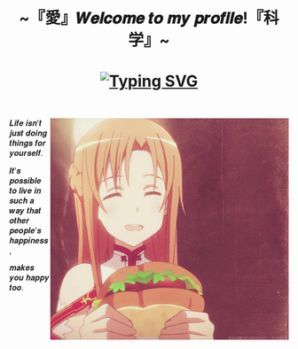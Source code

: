 <h1 align="center">~『愛』𝑾𝒆𝒍𝒄𝒐𝒎𝒆 𝒕𝒐 𝒎𝒚 𝒑𝒓𝒐𝒇𝒊𝒍𝒆!『科学』~</h1>
<div align="center">
    <h1 align="center"><a href="https://git.io/typing-svg"><img src="https://readme-typing-svg.demolab.com?font=Fira+Code&pause=2000&color=F7C749&center=true&random=false&width=435&height=100&lines=~+%F0%9D%90%92%F0%9D%90%B0%F0%9D%90%A8%F0%9D%90%AB%F0%9D%90%9D+%F0%9D%90%83%F0%9D%90%9E%F0%9D%90%AF%F0%9D%90%9E%F0%9D%90%A5%F0%9D%90%A8%F0%9D%90%A9%F0%9D%90%9E%F0%9D%90%AB+%F0%9D%90%8E%F0%9D%90%A7%F0%9D%90%A5%F0%9D%90%A2%F0%9D%90%A7%F0%9D%90%9E+~+" alt="Typing SVG" /></a></h1>
    </div>
    <br>
    <div align="center">
        <img width="430" height="400" src="assets/sandwitch.gif" align="right">
        <div align="left">
        <p>𝑳𝒊𝒇𝒆 𝒊𝒔𝒏’𝒕 𝒋𝒖𝒔𝒕 𝒅𝒐𝒊𝒏𝒈 𝒕𝒉𝒊𝒏𝒈𝒔 𝒇𝒐𝒓 𝒚𝒐𝒖𝒓𝒔𝒆𝒍𝒇.<p>
        <p>𝑰𝒕’𝒔 𝒑𝒐𝒔𝒔𝒊𝒃𝒍𝒆 𝒕𝒐 𝒍𝒊𝒗𝒆 𝒊𝒏 𝒔𝒖𝒄𝒉 𝒂 𝒘𝒂𝒚 𝒕𝒉𝒂𝒕 𝒐𝒕𝒉𝒆𝒓 𝒑𝒆𝒐𝒑𝒍𝒆’𝒔 𝒉𝒂𝒑𝒑𝒊𝒏𝒆𝒔𝒔,<p>
        <p>𝒎𝒂𝒌𝒆𝒔 𝒚𝒐𝒖 𝒉𝒂𝒑𝒑𝒚 𝒕𝒐𝒐.<p>
        </div>
    </div>